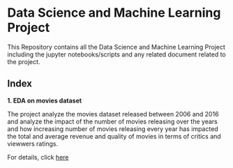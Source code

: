 # Data Science and Machine Learning Project 

This Repository contains all the Data Science and Machine Learning Project including the jupyter notebooks/scripts and any related document related to the project.

## Index

**1.  EDA on movies dataset**

The project analyze the movies dataset released between 2006 and 2016 and analyze the impact of the number of movies releasing over the years and how increasing number of movies releasing every year has impacted the total and average revenue and quality of movies in terms of critics and viewwers ratings.

For details, click [here](https://github.com/AnkitNigam1985/Data-Science-Projects/tree/master/Term1-Term2-Project/EDA%20on%20movies%20data "here")

